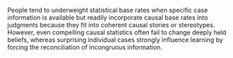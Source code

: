 People tend to underweight statistical base rates when specific case information is available but readily incorporate causal base rates into judgments because they fit into coherent causal stories or stereotypes. However, even compelling causal statistics often fail to change deeply held beliefs, whereas surprising individual cases strongly influence learning by forcing the reconciliation of incongruous information.
